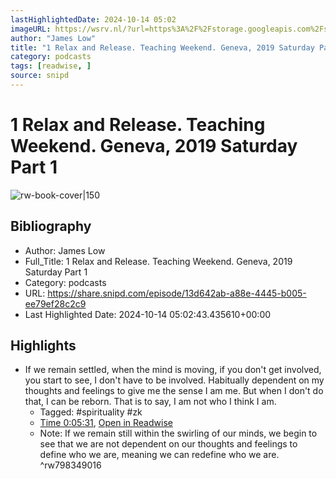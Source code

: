 ```yaml
---
lastHighlightedDate: 2024-10-14 05:02
imageURL: https://wsrv.nl/?url=https%3A%2F%2Fstorage.googleapis.com%2Fsnipd-public%2Fsideload%2Fsideload_image.png&w=100&h=100
author: "James Low"
title: "1 Relax and Release. Teaching Weekend. Geneva, 2019 Saturday Part 1"
category: podcasts
tags: [readwise, ]
source: snipd
---
```

# 1 Relax and Release. Teaching Weekend. Geneva, 2019 Saturday Part 1

![rw-book-cover|150](https://wsrv.nl/?url=https%3A%2F%2Fstorage.googleapis.com%2Fsnipd-public%2Fsideload%2Fsideload_image.png&w=100&h=100)

## Bibliography
- Author: James Low
- Full_Title: 1 Relax and Release. Teaching Weekend. Geneva, 2019 Saturday Part 1
- Category: podcasts
- URL: https://share.snipd.com/episode/13d642ab-a88e-4445-b005-ee79ef28c2c9
- Last Highlighted Date: 2024-10-14 05:02:43.435610+00:00

## Highlights
- If we remain settled, when the mind is moving, if you don't get involved, you start to see, I don't have to be involved. Habitually dependent on my thoughts and feelings to give me the sense I am me. But when I don't do that, I can be reborn. That is to say, I am not who I think I am. 
    - Tagged: #spirituality #zk
    - [Time 0:05:31](https://share.snipd.com/snip/fde687e5-8858-4600-a817-8236f47c73f3), [Open in Readwise](https://readwise.io/open/798349016)
    - Note: If we remain still within the swirling of our minds, we begin to see that we are not dependent on our thoughts and feelings to define who we are, meaning we can redefine who we are.
^rw798349016


